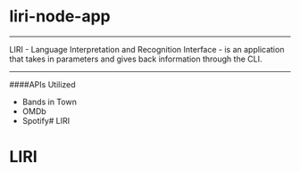 # liri-node-app

-----------------------------------------

LIRI - Language Interpretation and Recognition Interface - is an application that takes in parameters and gives back information through the CLI. 

-----------------------------------------
 
####APIs Utilized
* Bands in Town
* OMDb
* Spotify# LIRI
# LIRI
